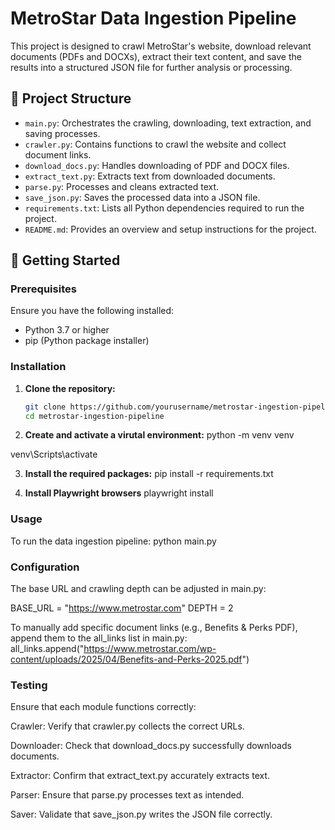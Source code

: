 # MetroStar Data Ingestion Pipeline

This project is designed to crawl MetroStar's website, download relevant documents (PDFs and DOCXs), extract their text content, and save the results into a structured JSON file for further analysis or processing.

## 📁 Project Structure

- `main.py`: Orchestrates the crawling, downloading, text extraction, and saving processes.
- `crawler.py`: Contains functions to crawl the website and collect document links.
- `download_docs.py`: Handles downloading of PDF and DOCX files.
- `extract_text.py`: Extracts text from downloaded documents.
- `parse.py`: Processes and cleans extracted text.
- `save_json.py`: Saves the processed data into a JSON file.
- `requirements.txt`: Lists all Python dependencies required to run the project.
- `README.md`: Provides an overview and setup instructions for the project.

## 🚀 Getting Started

### Prerequisites

Ensure you have the following installed:

- Python 3.7 or higher
- pip (Python package installer)

### Installation

1. **Clone the repository:**

   ```bash
   git clone https://github.com/yourusername/metrostar-ingestion-pipeline.git
   cd metrostar-ingestion-pipeline

2. **Create and activate a virutal environment:**
python -m venv venv

venv\Scripts\activate

3. **Install the required packages:**
pip install -r requirements.txt

3. **Install Playwright browsers**
playwright install

### Usage
To run the data ingestion pipeline:
python main.py 

### Configuration
The base URL and crawling depth can be adjusted in main.py:

BASE_URL = "https://www.metrostar.com"
DEPTH = 2

To manually add specific document links (e.g., Benefits & Perks PDF), append them to the all_links list in main.py:
all_links.append("https://www.metrostar.com/wp-content/uploads/2025/04/Benefits-and-Perks-2025.pdf")

### Testing
Ensure that each module functions correctly:

Crawler: Verify that crawler.py collects the correct URLs.

Downloader: Check that download_docs.py successfully downloads documents.

Extractor: Confirm that extract_text.py accurately extracts text.

Parser: Ensure that parse.py processes text as intended.

Saver: Validate that save_json.py writes the JSON file correctly.

